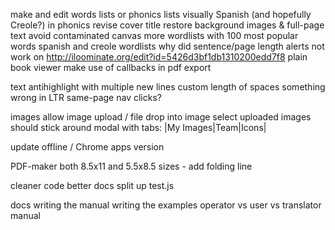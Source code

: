 make and edit words lists or phonics lists visually
Spanish (and hopefully Creole?) in phonics
revise cover title
restore background images & full-page text
avoid contaminated canvas
more wordlists with 100 most popular words
spanish and creole wordlists
why did sentence/page length alerts not work on http://iloominate.org/edit?id=5426d3bf1db1310200edd7f8
plain book viewer
make use of callbacks in pdf export

text
  antihighlight with multiple new lines
  custom length of spaces
  something wrong in LTR same-page nav clicks?

images
  allow image upload / file drop into image select
  uploaded images should stick around
  modal with tabs: |My Images|Team|Icons|

update offline / Chrome apps version

PDF-maker
  both 8.5x11 and 5.5x8.5 sizes - add folding line

cleaner code
  better docs
  split up test.js

docs
  writing the manual
  writing the examples
  operator vs user vs translator manual
